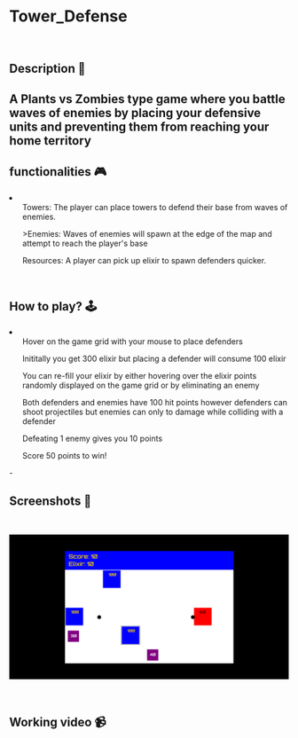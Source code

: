# **Tower_Defense** 


<br>

## **Description 📃**

A Plants vs Zombies type game where you battle waves of enemies by placing your defensive units and preventing them from reaching your home territory
- 

## **functionalities 🎮**
<li>
<ul>Towers: The player can place towers to defend their base from waves of enemies.</ul>
<ul>>Enemies: Waves of enemies will spawn at the edge of the map and attempt to reach the player's base</ul>
<ul>Resources: A player can pick up elixir to spawn defenders quicker.</ul>
</li>
<br>

## **How to play? 🕹️**
<li>
<ul>Hover on the game grid with your mouse to place defenders</ul>
<ul>Inititally you get 300 elixir but placing a defender will consume 100 elixir</ul>
<ul>You can re-fill your elixir by either hovering over the elixir points randomly displayed on the game grid or by eliminating an enemy</ul>
<ul>Both defenders and enemies have 100 hit points however defenders can shoot projectiles but enemies can only to damage while colliding with a defender </ul>
<ul>Defeating 1 enemy gives you 10 points</ul>
<ul>Score 50 points to win!</ul>
</li>
- 

<br>

## **Screenshots 📸**

<br>

![image](../../assets/images/tower_defense.png)

<br>

## **Working video 📹**
<!-- add your working video over here -->

